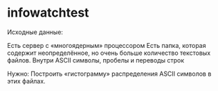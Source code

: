 # infowatchtest

Исходные данные: 

Есть сервер с «многоядерным» процессором
Есть папка, которая содержит неопределённое, но очень больше количество текстовых файлов. 
Внутри ASCII символы, пробелы и переводы строк

Нужно: 
Построить «гистограмму» распределения ASCII символов в этих файлах.
